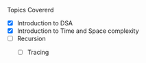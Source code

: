 Topics Covererd
- [x] Introduction to DSA
- [x] Introduction to Time and Space complexity
- [ ] Recursion
  - [ ] Tracing
  